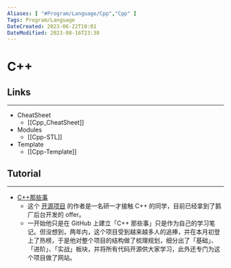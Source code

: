 ```yaml
---
Aliases: [ "#Program/Language/Cpp","Cpp" ]
Tags: Program/Language 
DateCreated: 2023-06-22T10:01
DateModified: 2023-08-16T23:38
---
```

# C++

## Links
---
- CheatSheet
	- [[Cpp_CheatSheet]]
- Modules
	- [[Cpp-STL]]
- Template
	- [[Cpp-Template]]

## Tutorial

---
- [C++那些事](https://light-city.github.io/)
	- 这个 [开源项目](https://www.zhihu.com/search?q=%E5%BC%80%E6%BA%90%E9%A1%B9%E7%9B%AE&search_source=Entity&hybrid_search_source=Entity&hybrid_search_extra=%7B%22sourceType%22%3A%22answer%22%2C%22sourceId%22%3A1742702508%7D) 的作者是一名研一才接触 C++ 的同学，目前已经拿到了鹅厂后台开发的 offer。
	- 一开始他只是在 GitHub 上建立「C++ 那些事」只是作为自己的学习笔记。但没想到，两年内，这个项目受到越来越多人的追捧，并在本月初登上了热榜，于是他对整个项目的结构做了梳理规划，细分出了「基础」、「进阶」、「实战」板块，并将所有代码开源供大家学习，此外还专门为这个项目做了网站。
